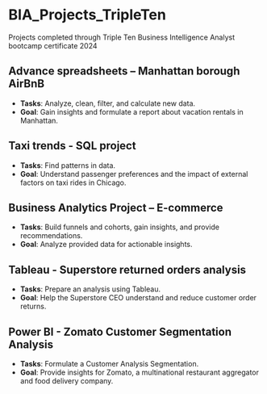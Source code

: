 # BIA_Projects_TripleTen
Projects completed through Triple Ten Business Intelligence Analyst bootcamp certificate 2024

## Advance spreadsheets – Manhattan borough AirBnB
- **Tasks**: Analyze, clean, filter, and calculate new data.
- **Goal**: Gain insights and formulate a report about vacation rentals in Manhattan.

## Taxi trends - SQL project
- **Tasks**: Find patterns in data.
- **Goal**: Understand passenger preferences and the impact of external factors on taxi rides in Chicago.

## Business Analytics Project – E-commerce
- **Tasks**: Build funnels and cohorts, gain insights, and provide recommendations.
- **Goal**: Analyze provided data for actionable insights.

## Tableau - Superstore returned orders analysis
- **Tasks**: Prepare an analysis using Tableau.
- **Goal**: Help the Superstore CEO understand and reduce customer order returns.

## Power BI - Zomato Customer Segmentation Analysis
- **Tasks**: Formulate a Customer Analysis Segmentation.
- **Goal**: Provide insights for Zomato, a multinational restaurant aggregator and food delivery company.
